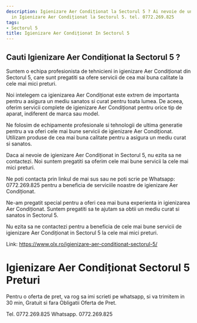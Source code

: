 ```yaml
---
description: Igienizare Aer Condiționat la Sectorul 5 ? Ai nevoie de un profesionist
  in Igienizare Aer Condiționat la Sectorul 5. tel. 0772.269.825
tags:
- Sectorul 5
title: Igienizare Aer Condiționat In Sectorul 5
---
```



## Cauti Igienizare Aer Condiționat la Sectorul 5 ?


Suntem o echipa profesionista de tehnicieni in igienizare Aer Condiționat din Sectorul 5, care sunt pregatiti sa ofere servicii de cea mai buna calitate la cele mai mici preturi. 

Noi intelegem ca igienizarea Aer Condiționat este extrem de importanta pentru a asigura un mediu sanatos si curat pentru toata lumea. De aceea, oferim servicii complete de igienizare Aer Condiționat pentru orice tip de aparat, indiferent de marca sau model. 

Ne folosim de echipamente profesionale si tehnologii de ultima generatie pentru a va oferi cele mai bune servicii de igienizare Aer Condiționat. Utilizam produse de cea mai buna calitate pentru a asigura un mediu curat si sanatos. 

Daca ai nevoie de igienizare Aer Condiționat in Sectorul 5, nu ezita sa ne contactezi. Noi suntem pregatiti sa oferim cele mai bune servicii la cele mai mici preturi. 

Ne poti contacta prin linkul de mai sus sau ne poti scrie pe Whatsapp: 0772.269.825 pentru a beneficia de serviciile noastre de igienizare Aer Condiționat. 

Ne-am pregatit special pentru a oferi cea mai buna experienta in igienizarea Aer Condiționat. Suntem pregatiti sa te ajutam sa obtii un mediu curat si sanatos in Sectorul 5. 

Nu ezita sa ne contactezi pentru a beneficia de cele mai bune servicii de igienizare Aer Condiționat in Sectorul 5 la cele mai mici preturi. 

Link: https://www.olx.ro/igienizare-aer-conditionat-sectorul-5/

# Igienizare Aer Condiționat Sectorul 5 Preturi
Pentru o oferta de pret, va rog sa imi scrieti pe whatsapp, si va trimitem in 30 min, Gratuit si fara Obligatii Oferta de Pret.

Tel. 0772.269.825
Whatsapp. 0772.269.825
